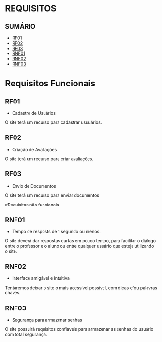 
# REQUISITOS

## SUMÁRIO

- [RF01](#rf01)
- [RF02](#rf02)
- [RF03](#rf03)
- [RNF01](#rnf01)
- [RNF02](#rnf02)
- [RNF03](#rnf03)

# Requisitos Funcionais

## RF01
- Cadastro de Usuários

O site terá um recurso para cadastrar usuuários.

## RF02
- Criação de Avaliações

O site terá um recurso para criar avaliações.

## RF03
- Envio de Documentos

O site terá um recurso para enviar documentos

#Requisitos não funcionais

## RNF01
- Tempo de resposts de 1 segundo ou menos.

O site deverá dar respostas curtas em pouco tempo, para facilitar o diálogo entre o professor e o aluno ou entre qualquer usuário que esteja utilizando o site.

## RNF02

- Interface amigável e intuitiva

Tentaremos deixar o site o mais acessível possível, com dicas e/ou palavras chaves.

## RNF03
- Segurança para armazenar senhas

O site possuirá requisitos confiaveis para armazenar as senhas do usuário com total segurança.

